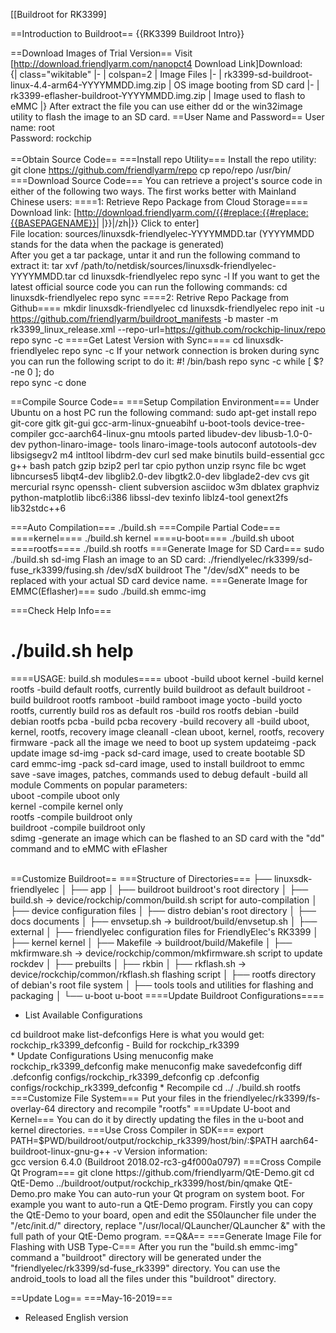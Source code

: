 [[Buildroot for RK3399]

==Introduction to Buildroot==
{{RK3399 Buildroot Intro}}

==Download Images of Trial Version==
Visit [http://download.friendlyarm.com/nanopct4 Download Link]Download:<br />
{| class="wikitable"
|-
  | colspan=2 | Image Files
|-
  | rk3399-sd-buildroot-linux-4.4-arm64-YYYYMMDD.img.zip
  | OS image booting from SD card
|-
  | rk3399-eflasher-buildroot-YYYYMMDD.img.zip
  | Image used to flash to eMMC
|}
After extract the file you can use either dd or the win32image utility to flash the image to an SD card.
==User Name and Password==
User name: root<br />
Password: rockchip<br />
<br />
==Obtain Source Code==
===Install repo Utility===
Install the repo utility:
<syntaxhighlight lang="bash">
git clone https://github.com/friendlyarm/repo
cp repo/repo /usr/bin/
</syntaxhighlight>
===Download Source Code===
You can retrieve a project's source code in either of the following two ways. The first works better with Mainland Chinese users:
====1: Retrieve Repo Package from Cloud Storage====
Download link: [http://download.friendlyarm.com/{{#replace:{{#replace:{{BASEPAGENAME}}| |}}|/zh|}} Click to enter]<br />
File location: sources/linuxsdk-friendlyelec-YYYYMMDD.tar (YYYYMMDD stands for the data when the package is generated)<br />
After you get a tar package, untar it and run the following command to extract it:
<syntaxhighlight lang="bash">
tar xvf /path/to/netdisk/sources/linuxsdk-friendlyelec-YYYYMMDD.tar
cd linuxsdk-friendlyelec
repo sync -l
</syntaxhighlight>
If you want to get the latest official source code you can run the following commands:
<syntaxhighlight lang="bash">
cd linuxsdk-friendlyelec
repo sync
</syntaxhighlight>
====2: Retrive Repo Package from Github====
<syntaxhighlight lang="bash">
mkdir linuxsdk-friendlyelec
cd linuxsdk-friendlyelec
repo init -u https://github.com/friendlyarm/buildroot_manifests -b master -m rk3399_linux_release.xml --repo-url=https://github.com/rockchip-linux/repo
repo sync -c
</syntaxhighlight>
====Get Latest Version with Sync====
<syntaxhighlight lang="bash">
cd linuxsdk-friendlyelec
repo sync -c
</syntaxhighlight>
If your network connection is broken during sync you can run the following script to do it:
<syntaxhighlight lang="bash">
#! /bin/bash
repo sync -c
while [ $? -ne 0 ]; 
do  
    repo sync -c
done
</syntaxhighlight>

==Compile Source Code==
===Setup Compilation Environment===
Under Ubuntu on a host PC run the following command:
<syntaxhighlight lang="bash">
sudo apt-get install repo git-core gitk git-gui gcc-arm-linux-gnueabihf u-boot-tools device-tree-
compiler gcc-aarch64-linux-gnu mtools parted libudev-dev libusb-1.0-0-dev python-linaro-image-
tools linaro-image-tools autoconf autotools-dev libsigsegv2 m4 intltool libdrm-dev curl sed make
binutils build-essential gcc g++ bash patch gzip bzip2 perl tar cpio python unzip rsync file bc wget
libncurses5 libqt4-dev libglib2.0-dev libgtk2.0-dev libglade2-dev cvs git mercurial rsync openssh-
client subversion asciidoc w3m dblatex graphviz python-matplotlib libc6:i386 libssl-dev texinfo
liblz4-tool genext2fs lib32stdc++6
</syntaxhighlight>

===Auto Compilation===
<syntaxhighlight lang="bash">
./build.sh
</syntaxhighlight>
===Compile Partial Code===
====kernel====
<syntaxhighlight lang="bash">
./build.sh kernel
</syntaxhighlight>
====u-boot====
<syntaxhighlight lang="bash">
./build.sh uboot
</syntaxhighlight>
====rootfs====
<syntaxhighlight lang="bash">
./build.sh rootfs
</syntaxhighlight>
===Generate Image for SD Card===
<syntaxhighlight lang="bash">
sudo ./build.sh sd-img
</syntaxhighlight>
Flash an image to an SD card:
<syntaxhighlight lang="bash">
./friendlyelec/rk3399/sd-fuse_rk3399/fusing.sh /dev/sdX buildroot
</syntaxhighlight>
The "/dev/sdX" needs to be replaced with your actual SD card device name.
===Generate Image for EMMC(Eflasher)===
<syntaxhighlight lang="bash">
sudo ./build.sh emmc-img
</syntaxhighlight>

===Check Help Info===
<syntaxhighlight lang="bash">
# ./build.sh help
====USAGE: build.sh modules====
uboot              -build uboot
kernel             -build kernel
rootfs             -build default rootfs, currently build buildroot as default
buildroot          -build buildroot rootfs
ramboot            -build ramboot image
yocto              -build yocto rootfs, currently build ros as default
ros                -build ros rootfs
debian             -build debian rootfs
pcba               -build pcba
recovery           -build recovery
all                -build uboot, kernel, rootfs, recovery image
cleanall           -clean uboot, kernel, rootfs, recovery
firmware           -pack all the image we need to boot up system
updateimg          -pack update image
sd-img             -pack sd-card image, used to create bootable SD card
emmc-img           -pack sd-card image, used to install buildroot to emmc
save               -save images, patches, commands used to debug
default            -build all module
</syntaxhighlight>
Comments on popular parameters:<br />
uboot              -compile uboot only<br />
kernel             -compile kernel only<br />
rootfs             -compile buildroot only<br />
buildroot          -compile buildroot only<br />
sdimg              -generate an image which can be flashed to an SD card with the "dd" command and to eMMC with eFlasher<br />
<br />

==Customize Buildroot==
===Structure of Directories===
<syntaxhighlight lang="bash">
├── linuxsdk-friendlyelec
│   ├── app
│   ├── buildroot buildroot's root directory
│   ├── build.sh -> device/rockchip/common/build.sh script for auto-compilation
│   ├── device configuration files
│   ├── distro debian's root directory
│   ├── docs documents
│   ├── envsetup.sh -> buildroot/build/envsetup.sh
│   ├── external
│   ├── friendlyelec configuration files for FriendlyElec's RK3399 
│   ├── kernel kernel
│   ├── Makefile -> buildroot/build/Makefile
│   ├── mkfirmware.sh -> device/rockchip/common/mkfirmware.sh script to update rockdev 
│   ├── prebuilts
│   ├── rkbin 
│   ├── rkflash.sh -> device/rockchip/common/rkflash.sh flashing script
│   ├── rootfs directory of debian's root file system
│   ├── tools tools and utilities for flashing and packaging
│   └── u-boot u-boot
</syntaxhighlight>
====Update Buildroot Configurations====
* List Available Configurations
<syntaxhighlight lang="bash">
cd buildroot
make list-defconfigs
</syntaxhighlight>
Here is what you would get:<br />
rockchip_rk3399_defconfig           - Build for rockchip_rk3399<br />
* Update Configurations Using menuconfig
<syntaxhighlight lang="bash">
make rockchip_rk3399_defconfig
make menuconfig
make savedefconfig
diff .defconfig configs/rockchip_rk3399_defconfig 
cp .defconfig configs/rockchip_rk3399_defconfig
</syntaxhighlight>
* Recompile
<syntaxhighlight lang="bash">
cd ../
./build.sh rootfs
</syntaxhighlight>
===Customize File System===
Put your files in the friendlyelec/rk3399/fs-overlay-64 directory and recompile "rootfs"
===Update U-boot and Kernel===
You can do it by directly updating the files in the u-boot and kernel directories.
===Use Cross Compiler in SDK===
<syntaxhighlight lang="bash">
export PATH=$PWD/buildroot/output/rockchip_rk3399/host/bin/:$PATH
aarch64-buildroot-linux-gnu-g++ -v
</syntaxhighlight>
Version information:<br />
gcc version 6.4.0 (Buildroot 2018.02-rc3-g4f000a0797)
===Cross Compile Qt Program===
<syntaxhighlight lang="bash">
git clone https://github.com/friendlyarm/QtE-Demo.git
cd QtE-Demo
../buildroot/output/rockchip_rk3399/host/bin/qmake QtE-Demo.pro
make
</syntaxhighlight>
You can auto-run your Qt program on system boot. For example you want to auto-run a QtE-Demo program. Firstly you can copy the QtE-Demo to your board, open and edit the S50launcher file under the "/etc/init.d/" directory, replace "/usr/local/QLauncher/QLauncher &" with the full path of your QtE-Demo program.
==Q&A==
===Generate Image File for Flashing with USB Type-C===
After you run the "build.sh emmc-img" command a "buildroot" directory will be generated under the "friendlyelec/rk3399/sd-fuse_rk3399" directory. You can use the android_tools to load all the files under this "buildroot" directory.

==Update Log==
===May-16-2019===
* Released English version

